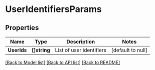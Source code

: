 # UserIdentifiersParams

## Properties
Name | Type | Description | Notes
------------ | ------------- | ------------- | -------------
**UserIds** | **[]string** | List of user identifiers | [default to null]

[[Back to Model list]](../README.md#documentation-for-models) [[Back to API list]](../README.md#documentation-for-api-endpoints) [[Back to README]](../README.md)


